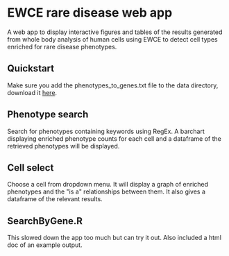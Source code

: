 # EWCE rare disease web app

A web app to display interactive figures and tables of the results generated from whole body analysis of human cells using EWCE to detect cell types enriched for rare disease phenotypes.

## Quickstart 
Make sure you add the phenotypes_to_genes.txt file to the data directory, download it [here](http://purl.obolibrary.org/obo/hp/hpoa/phenotype_to_genes.txt).

## Phenotype search
Search for phenotypes containing keywords using RegEx. A barchart displaying enriched phenotype counts for each cell and a dataframe of the retrieved phenotypes will be displayed.  

## Cell select
Choose a cell from dropdown menu. It will display a graph of enriched phenotypes and the "is a" relationships between them. It also gives a dataframe of the relevant results.  

## SearchByGene.R
This slowed down the app too much but can try it out. Also included a html doc of an example output.
